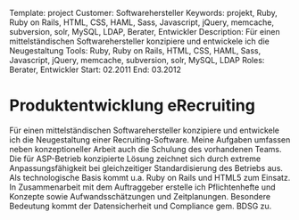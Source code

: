 Template: project
Customer: Softwarehersteller
Keywords: projekt, Ruby, Ruby on Rails, HTML, CSS, HAML, Sass, Javascript, jQuery, memcache, subversion, solr, MySQL, LDAP, Berater, Entwickler
Description: Für einen mittelständischen Softwarehersteller konzipiere und entwickele ich die Neugestaltung
Tools: Ruby, Ruby on Rails, HTML, CSS, HAML, Sass, Javascript, jQuery, memcache, subversion, solr, MySQL, LDAP
Roles: Berater, Entwickler
Start: 02.2011
End: 03.2012

# Produktentwicklung eRecruiting

Für einen mittelständischen Softwarehersteller konzipiere und entwickele ich die Neugestaltung einer Recruiting-Software. Meine Aufgaben umfassen neben konzeptioneller Arbeit auch die Schulung des vorhandenen Teams. Die für ASP-Betrieb konzipierte Lösung zeichnet sich durch extreme Anpassungsfähigkeit bei gleichzeitiger Standardisierung des Betriebs aus. Als technologische Basis kommt u.a. Ruby on Rails und HTML5 zum Einsatz. In Zusammenarbeit mit dem Auftraggeber erstelle ich Pflichtenhefte und Konzepte sowie Aufwandsschätzungen und Zeitplanungen. Besondere Bedeutung kommt der Datensicherheit und Compliance gem. BDSG zu.


